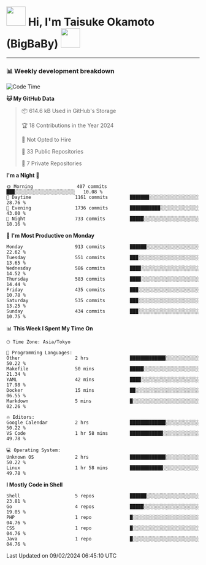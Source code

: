 <!-- Title -->
<h1>
    <img src="https://media.tenor.com/TlyRveJkgo4AAAAi/cloud-cloud-strife.gif" width="50"/> 
    Hi, I'm Taisuke Okamoto (BigBaBy) 
    <img src="https://media.tenor.com/TlyRveJkgo4AAAAi/cloud-cloud-strife.gif" width="50"/>
</h1>

---

<h3> 📊 Weekly development breakdown </h3>
<!-- waka-readme-stats -->

<!--START_SECTION:waka-->
![Code Time](http://img.shields.io/badge/Code%20Time-1%2C676%20hrs%2056%20mins-blue)

**🐱 My GitHub Data** 

> 📦 614.6 kB Used in GitHub's Storage 
 > 
> 🏆 18 Contributions in the Year 2024
 > 
> 🚫 Not Opted to Hire
 > 
> 📜 33 Public Repositories 
 > 
> 🔑 7 Private Repositories 
 > 
**I'm a Night 🦉** 

```text
🌞 Morning                407 commits         ███░░░░░░░░░░░░░░░░░░░░░░   10.08 % 
🌆 Daytime                1161 commits        ███████░░░░░░░░░░░░░░░░░░   28.76 % 
🌃 Evening                1736 commits        ███████████░░░░░░░░░░░░░░   43.00 % 
🌙 Night                  733 commits         █████░░░░░░░░░░░░░░░░░░░░   18.16 % 
```
📅 **I'm Most Productive on Monday** 

```text
Monday                   913 commits         ██████░░░░░░░░░░░░░░░░░░░   22.62 % 
Tuesday                  551 commits         ███░░░░░░░░░░░░░░░░░░░░░░   13.65 % 
Wednesday                586 commits         ████░░░░░░░░░░░░░░░░░░░░░   14.52 % 
Thursday                 583 commits         ████░░░░░░░░░░░░░░░░░░░░░   14.44 % 
Friday                   435 commits         ███░░░░░░░░░░░░░░░░░░░░░░   10.78 % 
Saturday                 535 commits         ███░░░░░░░░░░░░░░░░░░░░░░   13.25 % 
Sunday                   434 commits         ███░░░░░░░░░░░░░░░░░░░░░░   10.75 % 
```


📊 **This Week I Spent My Time On** 

```text
🕑︎ Time Zone: Asia/Tokyo

💬 Programming Languages: 
Other                    2 hrs               █████████████░░░░░░░░░░░░   50.22 % 
Makefile                 50 mins             █████░░░░░░░░░░░░░░░░░░░░   21.34 % 
YAML                     42 mins             ████░░░░░░░░░░░░░░░░░░░░░   17.98 % 
Docker                   15 mins             ██░░░░░░░░░░░░░░░░░░░░░░░   06.55 % 
Markdown                 5 mins              █░░░░░░░░░░░░░░░░░░░░░░░░   02.26 % 

🔥 Editors: 
Google Calendar          2 hrs               █████████████░░░░░░░░░░░░   50.22 % 
VS Code                  1 hr 58 mins        ████████████░░░░░░░░░░░░░   49.78 % 

💻 Operating System: 
Unknown OS               2 hrs               █████████████░░░░░░░░░░░░   50.22 % 
Linux                    1 hr 58 mins        ████████████░░░░░░░░░░░░░   49.78 % 
```

**I Mostly Code in Shell** 

```text
Shell                    5 repos             ██████░░░░░░░░░░░░░░░░░░░   23.81 % 
Go                       4 repos             █████░░░░░░░░░░░░░░░░░░░░   19.05 % 
PHP                      1 repo              █░░░░░░░░░░░░░░░░░░░░░░░░   04.76 % 
CSS                      1 repo              █░░░░░░░░░░░░░░░░░░░░░░░░   04.76 % 
Java                     1 repo              █░░░░░░░░░░░░░░░░░░░░░░░░   04.76 % 
```




 Last Updated on 09/02/2024 06:45:10 UTC
<!--END_SECTION:waka-->
